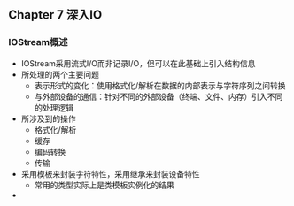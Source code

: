 ## Chapter 7 深入IO

### IOStream概述

- IOStream采用流式I/O而非记录I/O，但可以在此基础上引入结构信息
- 所处理的两个主要问题
  - 表示形式的变化：使用格式化/解析在数据的内部表示与字符序列之间转换
  - 与外部设备的通信：针对不同的外部设备（终端、文件、内存）引入不同的处理逻辑
- 所涉及到的操作
  - 格式化/解析
  - 缓存
  - 编码转换
  - 传输
- 采用模板来封装字符特性，采用继承来封装设备特性
  - 常用的类型实际上是类模板实例化的结果
- 
